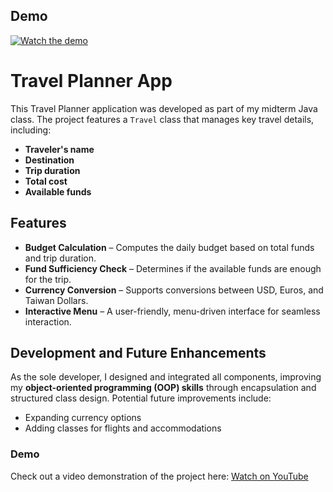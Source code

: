 ## Demo  

[![Watch the demo](https://img.youtube.com/vi/aQ1iFGW0pmc/maxresdefault.jpg)](https://www.youtube.com/watch?v=aQ1iFGW0pmc)


# Travel Planner App  

This Travel Planner application was developed as part of my midterm Java class. The project features a `Travel` class that manages key travel details, including:  

- **Traveler's name**  
- **Destination**  
- **Trip duration**  
- **Total cost**  
- **Available funds**  

## Features  

- **Budget Calculation** – Computes the daily budget based on total funds and trip duration.  
- **Fund Sufficiency Check** – Determines if the available funds are enough for the trip.  
- **Currency Conversion** – Supports conversions between USD, Euros, and Taiwan Dollars.  
- **Interactive Menu** – A user-friendly, menu-driven interface for seamless interaction.  

## Development and Future Enhancements  

As the sole developer, I designed and integrated all components, improving my **object-oriented programming (OOP) skills** through encapsulation and structured class design. Potential future improvements include:  

- Expanding currency options  
- Adding classes for flights and accommodations  

### Demo  

Check out a video demonstration of the project here: [Watch on YouTube](https://www.youtube.com/watch?v=aQ1iFGW0pmc)  

